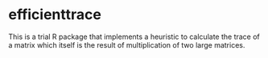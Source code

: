# efficienttrace
This is a trial R package that implements a heuristic to calculate the trace of a matrix which itself is the result of multiplication of two large matrices.
